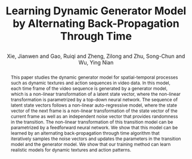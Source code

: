 ---
layout: pub
type: article
key: dyngen
title: >
    Learning Dynamic Generator Model by Alternating Back-Propagation Through Time
author: Xie, Jianwen and Gao, Ruiqi and Zheng, Zilong and Zhu, Song-Chun and Wu, Ying Nian
equalauthor: Xie, Jianwen and Gao, Ruiqi
website: http://www.stat.ucla.edu/~jxie/DynamicGenerator/DynamicGenerator.html
arxiv: 1812.10587
abbr: AAAI'19
award: Spotlight
img: DynamicGenerator/dynamic_generator.gif
code: https://github.com/jianwen-xie/Dynamic_generator
# journal: The Thirty-Third AAAI Conference on Artificial Intelligence (AAAI)
journal: AAAI
year: 2019
abstract: >
    This paper studies the dynamic generator model for spatial-temporal processes such as dynamic textures and action sequences in video data. In this model, each time frame of the video sequence is generated by a generator model, which is a non-linear transformation of a latent state vector, where the non-linear transformation is parametrized by a top-down neural network. The sequence of latent state vectors follows a non-linear auto-regressive model, where the state vector of the next frame is a non-linear transformation of the state vector of the current frame as well as an independent noise vector that provides randomness in the transition. The non-linear transformation of this transition model can be parametrized by a feedforward neural network. We show that this model can be learned by an alternating back-propagation through time algorithm that iteratively samples the noise vectors and updates the parameters in the transition model and the generator model. We show that our training method can learn realistic models for dynamic textures and action patterns.
bibtex: >
    @article{xie2019DG,
        title = {Learning Dynamic Generator Model by Alternating Back-Propagation Through Time},
        author = {Xie, Jianwen and Gao, Ruiqi and Zheng, Zilong and Zhu, Song-Chun and Wu, Ying Nian},
        journal={The Thirty-Third AAAI Conference on Artificial Intelligence (AAAI)},
        year = {2019}
    }    
---